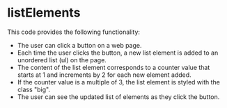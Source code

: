 # listElements


This code provides the following functionality:

- The user can click a button on a web page.
- Each time the user clicks the button, a new list element is added to an unordered list (ul) on the page.
- The content of the list element corresponds to a counter value that starts at 1 and increments by 2 for each new element added.
- If the counter value is a multiple of 3, the list element is styled with the class "big".
- The user can see the updated list of elements as they click the button.
